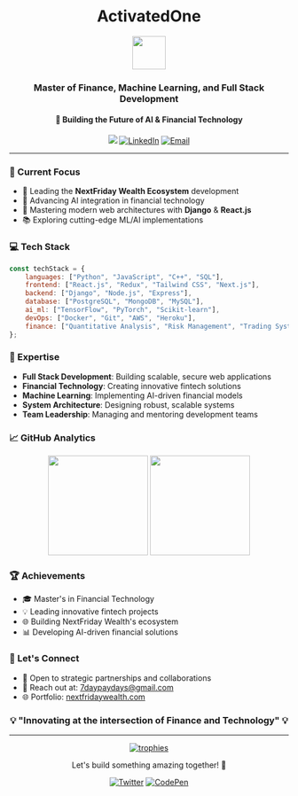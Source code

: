 # <div align="center">ActivatedOne</div>

<div align="center">
  <img src="https://s65-hzfi.freeconvert.com/task/65d289ccda5154f8baa6cd42/IMG-0846-removebg-preview.png" width="60">
  
  ### Master of Finance, Machine Learning, and Full Stack Development
  #### 🚀 Building the Future of AI & Financial Technology
  
  [![](https://img.shields.io/badge/🌐_Visit_Our_Website-NextFridayWealth-blue)](https://nextfridaywealth.com)
  [![LinkedIn](https://img.shields.io/badge/LinkedIn-Connect-blue?style=flat&logo=linkedin)](https://www.linkedin.com/in/aaron-aldana-a0147458)
  [![Email](https://img.shields.io/badge/Email-Contact-red?style=flat&logo=gmail)](mailto:7daypaydays@gmail.com)
</div>

---

### 🎯 Current Focus

- 🏢 Leading the **NextFriday Wealth Ecosystem** development
- 🌟 Advancing AI integration in financial technology
- 🔧 Mastering modern web architectures with **Django** & **React.js**
- 📚 Exploring cutting-edge ML/AI implementations

### 💻 Tech Stack

```javascript
const techStack = {
    languages: ["Python", "JavaScript", "C++", "SQL"],
    frontend: ["React.js", "Redux", "Tailwind CSS", "Next.js"],
    backend: ["Django", "Node.js", "Express"],
    database: ["PostgreSQL", "MongoDB", "MySQL"],
    ai_ml: ["TensorFlow", "PyTorch", "Scikit-learn"],
    devOps: ["Docker", "Git", "AWS", "Heroku"],
    finance: ["Quantitative Analysis", "Risk Management", "Trading Systems"]
};
```

### 🌟 Expertise

- **Full Stack Development**: Building scalable, secure web applications
- **Financial Technology**: Creating innovative fintech solutions
- **Machine Learning**: Implementing AI-driven financial models
- **System Architecture**: Designing robust, scalable systems
- **Team Leadership**: Managing and mentoring development teams

### 📈 GitHub Analytics

<div align="center">
  <img height="180em" src="https://github-readme-stats.vercel.app/api?username=ActivateLLC&show_icons=true&theme=radical&include_all_commits=true&count_private=true"/>
  <img height="180em" src="https://github-readme-stats.vercel.app/api/top-langs/?username=ActivateLLC&layout=compact&langs_count=8&theme=radical"/>
</div>

### 🏆 Achievements

- 🎓 Master's in Financial Technology
- 💡 Leading innovative fintech projects
- 🌐 Building NextFriday Wealth's ecosystem
- 📊 Developing AI-driven financial solutions

### 🤝 Let's Connect

- 💼 Open to strategic partnerships and collaborations
- 📧 Reach out at: 7daypaydays@gmail.com
- 🌐 Portfolio: [nextfridaywealth.com](https://nextfridaywealth.com)

<div align="center">
  <h3>💡 "Innovating at the intersection of Finance and Technology" 💡</h3>
</div>

---

<div align="center">
  <a href="https://github.com/ryo-ma/github-profile-trophy">
    <img src="https://github-profile-trophy.vercel.app/?username=ActivateLLC&theme=onedark&row=1&column=6" alt="trophies"/>
  </a>
</div>

<div align="center">
  <p>Let's build something amazing together! 🚀</p>
  
  [![Twitter](https://img.shields.io/badge/Twitter-Follow-1DA1F2?style=flat&logo=twitter)](https://twitter.com/capcart)
  [![CodePen](https://img.shields.io/badge/CodePen-Follow-000000?style=flat&logo=codepen)](https://codepen.io/ActivatedOne)
</div>
